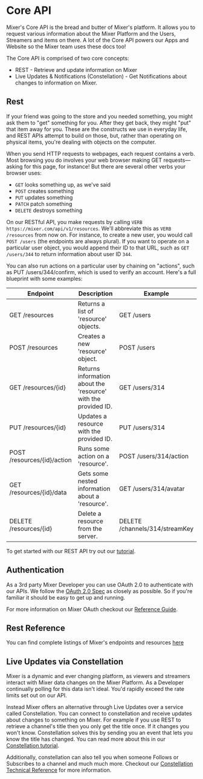 # Core API

Mixer's Core API is the bread and butter of Mixer's platform. It allows you to request various information about the Mixer Platform and the Users, Streamers and items on there. A lot of the Core API powers our Apps and Website so the Mixer team uses these docs too!

The Core API is comprised of two core concepts:
- REST - Retrieve and update information on Mixer
- Live Updates & Notifications (Constellation) - Get Notifications about changes to information on Mixer.

## Rest

If your friend was going to the store and you needed something, you might ask them to "get" something for you. After they get back, they might "put" that item away for you. These are the constructs we use in everyday life, and REST APIs attempt to build on those, but, rather than operating on physical items, you're dealing with objects on the computer.

When you send HTTP requests to webpages, each request contains a verb. Most browsing you do involves your web browser making GET requests—asking for this page, for instance! But there are several other verbs your browser uses:

- `GET` looks something up, as we've said
- `POST` creates something
- `PUT` updates something
- `PATCH` patch something
- `DELETE` destroys something

On our RESTful API, you make requests by calling `VERB https://mixer.com/api/v1/resources`. We'll abbreviate this as `VERB /resources` from now on. For instance, to create a new user, you would call `POST /users` (the endpoints are always plural). If you want to operate on a particular user object, you would append their ID to that URL, such as `GET /users/344` to return information about user ID `344`.

You can also run actions on a particular user by chaining on "actions", such as PUT /users/344/confirm, which is used to verify an account. Here's a full blueprint with some examples:

| Endpoint                    | Description                                                    | Example                        |
| --------------------------- | -------------------------------------------------------------- | ------------------------------ |
| GET /resources              | Returns a list of 'resource' objects.                          | GET /users                     |
| POST /resources             | Creates a new 'resource' object.                               | POST /users                    |
| GET /resources/{id}         | Returns information about the 'resource' with the provided ID. | GET /users/314                 |
| PUT /resources/{id}         | Updates a resource with the provided ID.                       | PUT /users/314                 |
| POST /resources/{id}/action | Runs some action on a 'resource'.                              | POST /users/314/action         |
| GET /resources/{id}/data    | Gets some nested information about a 'resource'.               | GET /users/314/avatar          |
| DELETE /resources/{id}      | Delete a resource from the server.                             | DELETE /channels/314/streamKey |

To get started with our REST API try out our [tutorial](/guides/core/basictutorial).

## Authentication

As a 3rd party Mixer Developer you can use OAuth 2.0 to authenticate with our APIs. We follow the [OAuth 2.0 Spec](https://tools.ietf.org/html/rfc6749) as closely as possible. So if you're familiar it should be easy to get up and running.

For more information on Mixer OAuth checkout our [Reference Guide](/reference/oauth).

## Rest Reference

You can find complete listings of Mixer's endpoints and resources [here](/rest/index.html?target=_blank)

## Live Updates via Constellation

Mixer is a dynamic and ever changing platform, as viewers and streamers interact with Mixer data changes on the Mixer Platform. As a Developer continually polling for this data isn't ideal. You'd rapidly exceed the rate limits set out on our API.

Instead Mixer offers an alternative through Live Updates over a service called Constellation. You can connect to constellation and receive updates about changes to something on Mixer. For example if you use REST to retrieve a channel's title then you only get the title once. If it changes you won't know. Constellation solves this by sending you an event that lets you know the title has changed. You can read more about this in our [Constellation tutorial](/guides/core/liveupdatestutorial).

Additionally, constellation can also tell you when someone Follows or Subscribes to a channel and much much more. Checkout our [Constellation Technical Reference](/reference/constellation) for more information.
